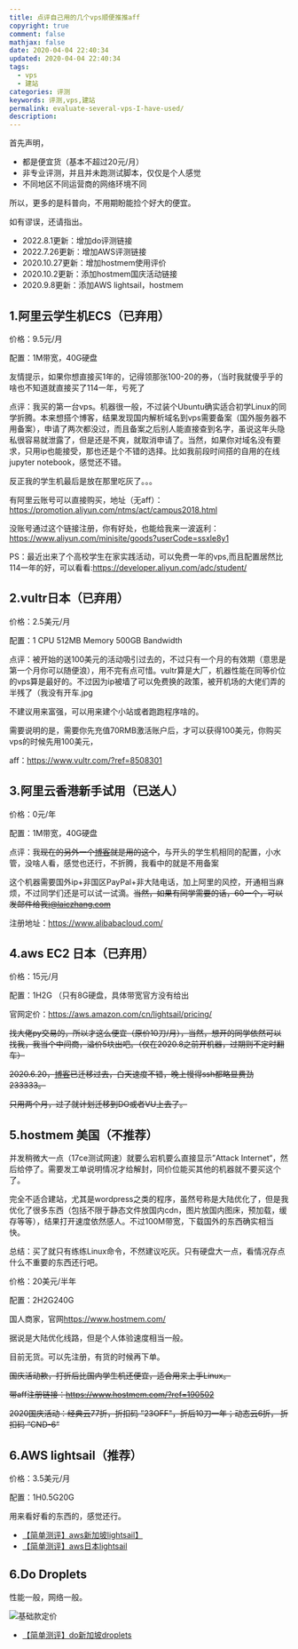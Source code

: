 ```yaml
---
title: 点评自己用的几个vps顺便推推aff
copyright: true
comment: false
mathjax: false
date: 2020-04-04 22:40:34
updated: 2020-04-04 22:40:34
tags:
  - vps
  - 建站
categories: 评测
keywords: 评测,vps,建站
permalink: evaluate-several-vps-I-have-used/
description:
---
```

首先声明，

- 都是便宜货（基本不超过20元/月）
- 非专业评测，并且并未跑测试脚本，仅仅是个人感觉
- 不同地区不同运营商的网络环境不同

所以，更多的是科普向，不用期盼能捡个好大的便宜。

如有谬误，还请指出。

- 2022.8.1更新：增加do评测链接
- 2022.7.26更新：增加AWS评测链接
- 2020.10.27更新：增加hostmem使用评价
- 2020.10.2更新：添加hostmem国庆活动链接
- 2020.9.8更新：添加AWS lightsail，hostmem

<!-- more -->

## 1.阿里云学生机ECS（已弃用）

价格：9.5元/月

配置：1M带宽，40G硬盘

友情提示，如果你想直接买1年的，记得领那张100-20的券，（当时我就傻乎乎的啥也不知道就直接买了114一年，亏死了

点评：我买的第一台vps。机器很一般，不过装个Ubuntu确实适合初学Linux的同学折腾。本来想搭个博客，结果发现国内解析域名到vps需要备案（国外服务器不用备案），申请了两次都没过，而且备案之后别人能直接查到名字，虽说这年头隐私很容易就泄露了，但是还是不爽，就取消申请了。当然，如果你对域名没有要求，只用ip也能接受，那也还是个不错的选择。比如我前段时间搭的自用的在线jupyter notebook，感觉还不错。

反正我的学生机最后是放在那里吃灰了。。。

有阿里云账号可以直接购买，地址（无aff）：<https://promotion.aliyun.com/ntms/act/campus2018.html>

没账号通过这个链接注册，你有好处，也能给我来一波返利：<https://www.aliyun.com/minisite/goods?userCode=ssxle8y1>

PS：最近出来了个高校学生在家实践活动，可以免费一年的vps,而且配置居然比114一年的好，可以看看:<https://developer.aliyun.com/adc/student/>

## 2.vultr日本（已弃用）

价格：2.5美元/月

配置：1 CPU 512MB Memory 500GB Bandwidth

点评：被开始的送100美元的活动吸引过去的，不过只有一个月的有效期（意思是第一个月你可以随便浪），用不完有点可惜。vultr算是大厂，机器性能在同等价位的vps算是最好的。不过因为ip被墙了可以免费换的政策，被开机场的大佬们弄的半残了（我没有开车.jpg

不建议用来富强，可以用来建个小站或者跑跑程序啥的。

需要说明的是，需要你先充值70RMB激活账户后，才可以获得100美元，你购买vps的时候先用100美元，

aff：<https://www.vultr.com/?ref=8508301>

## 3.阿里云香港新手试用（已送人）

价格：0元/年

配置：1M带宽，40G硬盘

点评：我~~现在的另外一个[博客](https://laiczhang.com)就是用的这个~~，与开头的学生机相同的配置，小水管，没啥人看，感觉也还行，不折腾，我看中的就是不用备案

这个机器需要国外ip+非国区PayPal+非大陆电话，加上阿里的风控，开通相当麻烦，不过同学们还是可以试一试滴。~~当然，如果有同学需要的话，60一个，可以发邮件给我<i@laiczhang.com>~~

注册地址：<https://www.alibabacloud.com/>

## 4.aws EC2 日本（已弃用）

价格：15元/月

配置：1H2G （只有8G硬盘，具体带宽官方没有给出

官网定价：<https://aws.amazon.com/cn/lightsail/pricing/>

~~找大佬py交易的，所以才这么便宜（原价10刀/月），当然，想开的同学依然可以找我，我当个中间商，溢价5块出吧。（仅在2020.8之前开机器，过期则不定时翻车）~~

~~2020.6.20，[博客](https://laiczhang.com)已迁移过去，白天速度不错，晚上慢得ssh都略显费劲233333。~~

~~只用两个月，过了就计划迁移到DO或者VU上去了。~~

## 5.hostmem 美国（不推荐）

并发稍微大一点（17ce测试网速）就要么宕机要么直接显示”Attack Internet“，然后给停了。需要发工单说明情况才给解封，同价位能买其他的机器就不要买这个了。

完全不适合建站，尤其是wordpress之类的程序，虽然号称是大陆优化了，但是我优化了很多东西（包括不限于静态文件放国内cdn，图片放国内图床，预加载，缓存等等），结果打开速度依然感人。不过100M带宽，下载国外的东西确实相当快。

总结：买了就只有练练Linux命令，不然建议吃灰。只有硬盘大一点，看情况存点什么不重要的东西还行吧。

价格：20美元/半年

配置：2H2G240G

国人商家，官网<https://www.hostmem.com/>

据说是大陆优化线路，但是个人体验速度相当一般。

目前无货。可以先注册，有货的时候再下单。

~~国庆活动款，打折后比国内学生机还便宜，适合用来上手Linux。~~

~~带aff注册链接：<https://www.hostmem.com/?ref=190502>~~

~~2020国庆活动：经典云77折，折扣码 ”23OFF"，折后10刀一年；动态云6折， 折扣码 “CND-6“~~

## 6.AWS lightsail（推荐）

价格：3.5美元/月

配置：1H0.5G20G

用来看好看的东西的，感觉还行。

- [【简单测评】aws新加坡lightsail】](./aws-singapore-lightsail-simple-evaluation/)
- [【简单测评】aws日本lightsail](./aws-japan-lightsail-simple-evaluation/)

## 6.Do Droplets

性能一般，网络一般。

![基础款定价](https://cdn.zyha.cn/blog/20220809200103.png?x-oss-process=style/blog)

- [【简单测评】do新加坡droplets](./do-singapore-droplets-simple-evaluation/)
